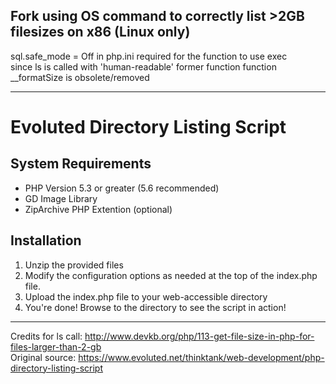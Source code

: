 Fork using OS command to correctly list >2GB filesizes on x86 (Linux only)
----------------------
sql.safe_mode = Off in php.ini required for the function to use exec  
since ls is called with 'human-readable' former function function __formatSize is obsolete/removed 
___

Evoluted Directory Listing Script
==================================


System Requirements
--------------------
- PHP Version 5.3 or greater (5.6 recommended)
- GD Image Library
- ZipArchive PHP Extention (optional)

Installation
-------------
1. Unzip the provided files
2. Modify the configuration options as needed at the top of the index.php file.
3. Upload the index.php file to your web-accessible directory
4. You're done! Browse to the directory to see the script in action!
___
Credits for ls call: http://www.devkb.org/php/113-get-file-size-in-php-for-files-larger-than-2-gb  
Original source: https://www.evoluted.net/thinktank/web-development/php-directory-listing-script

